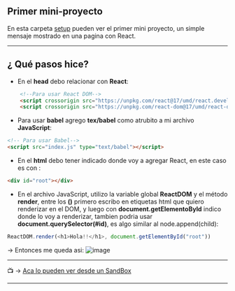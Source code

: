 ## Primer mini-proyecto

En esta carpeta [setup](https://github.com/eugenia1984/react-varios-cursos/tree/main/03_scrimba/01_setup) pueden ver el primer mini proyecto, un simple mensaje mostrado en una pagina con React.

---

## ¿ Qué pasos hice?

- En el **head** debo relacionar con **React**:
```html
    <!--Para usar React DOM-->
    <script crossorigin src="https://unpkg.com/react@17/umd/react.development.js"></script>
    <script crossorigin src="https://unpkg.com/react-dom@17/umd/react-dom.development.js"></script>
```

- Para usar **babel** agrego **tex/babel** como atrubito a mi archivo **JavaScript**:

```html
<!-- Para usar Babel-->
<script src="index.js" type="text/babel"></script>
```

- En el **html** debo tener indicado donde voy a agregar React, en este caso es con :
 ```html 
<div id="root"></div>
```

- En el archivo JavaScript, utilizo la variable global **ReactDOM** y el método **render**, entre los **()** primero escribo en etiquetas html que quiero renderizar en el DOM, y luego con **document.getElementoById** indico donde lo voy a renderizar, tambien podria usar **document.querySelector(#id)**, es algo similar al node.append(child):

```JavaScript
ReactDOM.render(<h1>Hola!!</h1>, document.getElementById("root"))
```

-> Entonces me queda asi:
![image](https://user-images.githubusercontent.com/72580574/200191998-abc60fff-8a8b-4e3c-b495-ee7f2b60aff8.png)


---

:tv: -> [Aca lo pueden ver desde un SandBox](https://codesandbox.io/s/mini-proyecto1-4mjh8q)

---